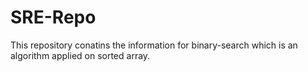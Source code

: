 # SRE-Repo
This repository conatins the information for binary-search which is an algorithm applied on sorted array.
